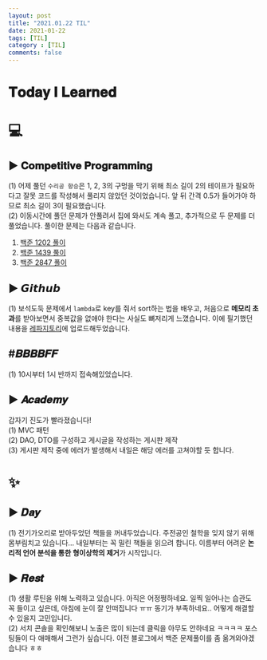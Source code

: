 ```yaml
---
layout: post
title: "2021.01.22 TIL"
date: 2021-01-22
tags: [TIL]
category : [TIL]
comments: false
---
```


# 𝐓𝐨𝐝𝐚𝐲 𝐈 𝐋𝐞𝐚𝐫𝐧𝐞𝐝

# 💻  

## ▶ 𝐂𝐨𝐦𝐩𝐞𝐭𝐢𝐭𝐢𝐯𝐞 𝐏𝐫𝐨𝐠𝐫𝐚𝐦𝐦𝐢𝐧𝐠
(1) 어제 풀던 `수리공 항승`은 1, 2, 3의 구멍을 막기 위해 최소 길이 2의 테이프가 필요하다고 잘못 코드를 작성해서 풀리지 않았던 것이었습니다. 앞 뒤 간격 0.5가 들어가야 하므로 최소 길이 3이 필요했습니다.  
(2) 이동시간에 풀던 문제가 안풀려서 집에 와서도 계속 풀고, 추가적으로 두 문제를 더 풀었습니다. 풀이한 문제는 다음과 같습니다.  
1. [백준 1202 풀이](https://joomal.github.io//210122cp02/)  
2. [백준 1439 풀이](https://joomal.github.io//210123cp03/)  
3. [백준 2847 풀이](https://joomal.github.io//210123cp04/)

## ▶ 𝙂𝙞𝙩𝙝𝙪𝙗
(1) 보석도둑 문제에서 `lambda`로 key를 줘서 sort하는 법을 배우고, 처음으로 **메모리 초과**를 받아보면서 중복값을 없애야 한다는 사실도 뼈저리게 느꼈습니다. 이에 필기했던 내용을 [레파지토리](https://github.com/JooMal/ProblemSolving/tree/master/GreedyAlgorithm)에 업로드해두었습니다.  

<!-- ## ▶ 𝐒𝐩𝐫𝐢𝐧𝐠 -->

## #𝑩𝑩𝑩𝑩𝑭𝑭
(1) 10시부터 1시 반까지 접속해있었습니다.  

## ▶ 𝑨𝒄𝒂𝒅𝒆𝒎𝒚
갑자기 진도가 빨라졌습니다!  
(1) MVC 패턴  
(2) DAO, DTO를 구성하고 게시글을 작성하는 게시판 제작  
(3) 게시판 제작 중에 에러가 발생해서 내일은 해당 에러를 고쳐야할 듯 합니다.  

<!-- ## ▶ 𝐄𝐭𝐜 -->

# ✨

## ▶ 𝑫𝒂𝒚
(1) 전기가오리로 받아두었던 책들을 꺼내두었습니다. 주전공인 철학을 잊지 않기 위해 몸부림치고 있습니다... 내일부터는 꼭 밀린 책들을 읽으려 합니다. 이름부터 어려운 **논리적 언어 분석을 통한 형이상학의 제거**가 시작입니다.  

## ▶ 𝑹𝒆𝒔𝒕
(1) 생활 루틴을 위해 노력하고 있습니다. 아직은 어정쩡하네요. 일찍 일어나는 습관도 꼭 들이고 싶은데, 아침에 눈이 잘 안떠집니다 ㅠㅠ 동기가 부족하네요.. 어떻게 해결할 수 있을지 고민입니다.  
(2) 서치 콘솔을 확인해보니 노출은 많이 되는데 클릭을 아무도 안하네요 ㅋㅋㅋㅋ 포스팅들이 다 애매해서 그런가 싶습니다. 이전 블로그에서 백준 문제풀이를 좀 옮겨와야겠습니다 ㅎㅎ  
